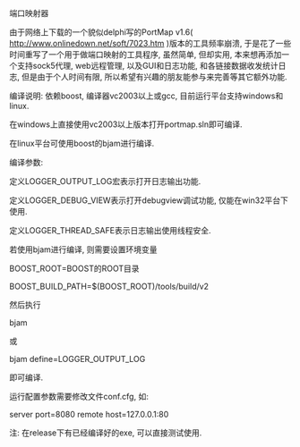 
端口映射器

由于网络上下载的一个貌似delphi写的PortMap v1.6( http://www.onlinedown.net/soft/7023.htm )版本的工具频率崩溃, 于是花了一些时间重写了一个用于做端口映射的工具程序, 虽然简单, 但却实用, 本来想再添加一个支持sock5代理, web远程管理, 以及GUI和日志功能, 和各链接数据收发统计日志, 但是由于个人时间有限, 所以希望有兴趣的朋友能参与来完善等其它额外功能.


编译说明:
依赖boost, 编译器vc2003以上或gcc, 目前运行平台支持windows和linux.

在windows上直接使用vc2003以上版本打开portmap.sln即可编译.

在linux平台可使用boost的bjam进行编译.


编译参数:

定义LOGGER_OUTPUT_LOG宏表示打开日志输出功能.

定义LOGGER_DEBUG_VIEW表示打开debugview调试功能, 仅能在win32平台下使用.

定义LOGGER_THREAD_SAFE表示日志输出使用线程安全.


若使用bjam进行编译, 则需要设置环境变量

BOOST_ROOT=BOOST的ROOT目录

BOOST_BUILD_PATH=$(BOOST_ROOT)/tools/build/v2


然后执行

bjam

或

bjam define=LOGGER_OUTPUT_LOG

即可编译.


运行配置参数需要修改文件conf.cfg, 如:


server port=8080
remote host=127.0.0.1:80


注: 在release下有已经编译好的exe, 可以直接测试使用.

